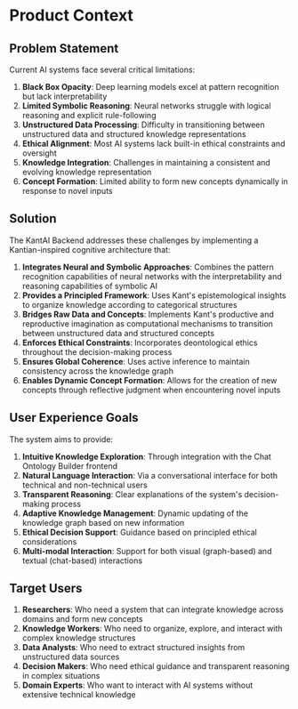 # Product Context

## Problem Statement

Current AI systems face several critical limitations:

1. **Black Box Opacity**: Deep learning models excel at pattern recognition but lack interpretability
2. **Limited Symbolic Reasoning**: Neural networks struggle with logical reasoning and explicit rule-following
3. **Unstructured Data Processing**: Difficulty in transitioning between unstructured data and structured knowledge representations
4. **Ethical Alignment**: Most AI systems lack built-in ethical constraints and oversight
5. **Knowledge Integration**: Challenges in maintaining a consistent and evolving knowledge representation
6. **Concept Formation**: Limited ability to form new concepts dynamically in response to novel inputs

## Solution

The KantAI Backend addresses these challenges by implementing a Kantian-inspired cognitive architecture that:

1. **Integrates Neural and Symbolic Approaches**: Combines the pattern recognition capabilities of neural networks with the interpretability and reasoning capabilities of symbolic AI
2. **Provides a Principled Framework**: Uses Kant's epistemological insights to organize knowledge according to categorical structures
3. **Bridges Raw Data and Concepts**: Implements Kant's productive and reproductive imagination as computational mechanisms to transition between unstructured data and structured concepts
4. **Enforces Ethical Constraints**: Incorporates deontological ethics throughout the decision-making process
5. **Ensures Global Coherence**: Uses active inference to maintain consistency across the knowledge graph
6. **Enables Dynamic Concept Formation**: Allows for the creation of new concepts through reflective judgment when encountering novel inputs

## User Experience Goals

The system aims to provide:

1. **Intuitive Knowledge Exploration**: Through integration with the Chat Ontology Builder frontend
2. **Natural Language Interaction**: Via a conversational interface for both technical and non-technical users
3. **Transparent Reasoning**: Clear explanations of the system's decision-making process
4. **Adaptive Knowledge Management**: Dynamic updating of the knowledge graph based on new information
5. **Ethical Decision Support**: Guidance based on principled ethical considerations
6. **Multi-modal Interaction**: Support for both visual (graph-based) and textual (chat-based) interactions

## Target Users

1. **Researchers**: Who need a system that can integrate knowledge across domains and form new concepts
2. **Knowledge Workers**: Who need to organize, explore, and interact with complex knowledge structures
3. **Data Analysts**: Who need to extract structured insights from unstructured data sources
4. **Decision Makers**: Who need ethical guidance and transparent reasoning in complex situations
5. **Domain Experts**: Who want to interact with AI systems without extensive technical knowledge 